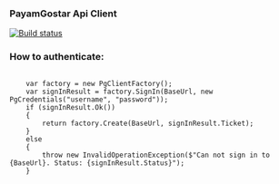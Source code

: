 ### PayamGostar Api Client

[![Build status](https://ci.appveyor.com/api/projects/status/k4igwwggo2lkm7gy?svg=true)](https://ci.appveyor.com/project/1st-dev/payamgostarapiclient)

### How to authenticate:

```

    var factory = new PgClientFactory();
    var signInResult = factory.SignIn(BaseUrl, new PgCredentials("username", "password"));
    if (signInResult.Ok())
    {
        return factory.Create(BaseUrl, signInResult.Ticket);
    }
    else
    {
        throw new InvalidOperationException($"Can not sign in to {BaseUrl}. Status: {signInResult.Status}");
    }

```